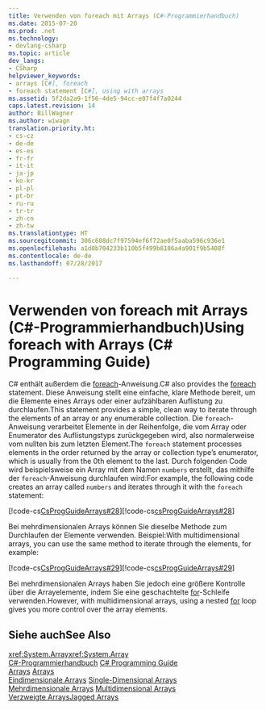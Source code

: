 ```yaml
---
title: Verwenden von foreach mit Arrays (C#-Programmierhandbuch)
ms.date: 2015-07-20
ms.prod: .net
ms.technology:
- devlang-csharp
ms.topic: article
dev_langs:
- CSharp
helpviewer_keywords:
- arrays [C#], foreach
- foreach statement [C#], using with arrays
ms.assetid: 5f2da2a9-1f56-4de5-94cc-e07f4f7a0244
caps.latest.revision: 14
author: BillWagner
ms.author: wiwagn
translation.priority.ht:
- cs-cz
- de-de
- es-es
- fr-fr
- it-it
- ja-jp
- ko-kr
- pl-pl
- pt-br
- ru-ru
- tr-tr
- zh-cn
- zh-tw
ms.translationtype: HT
ms.sourcegitcommit: 306c608dc7f97594ef6f72ae0f5aaba596c936e1
ms.openlocfilehash: a1d0b704233b110b5f499b8186a4a901f9b5408f
ms.contentlocale: de-de
ms.lasthandoff: 07/28/2017

---
```

# <a name="using-foreach-with-arrays-c-programming-guide"></a><span data-ttu-id="880c6-102">Verwenden von foreach mit Arrays (C#-Programmierhandbuch)</span><span class="sxs-lookup"><span data-stu-id="880c6-102">Using foreach with Arrays (C# Programming Guide)</span></span>
<span data-ttu-id="880c6-103">C# enthält außerdem die [foreach](../../../csharp/language-reference/keywords/foreach-in.md)-Anweisung.</span><span class="sxs-lookup"><span data-stu-id="880c6-103">C# also provides the [foreach](../../../csharp/language-reference/keywords/foreach-in.md) statement.</span></span> <span data-ttu-id="880c6-104">Diese Anweisung stellt eine einfache, klare Methode bereit, um die Elemente eines Arrays oder einer aufzählbaren Auflistung zu durchlaufen.</span><span class="sxs-lookup"><span data-stu-id="880c6-104">This statement provides a simple, clean way to iterate through the elements of an array or any enumerable collection.</span></span> <span data-ttu-id="880c6-105">Die `foreach`-Anweisung verarbeitet Elemente in der Reihenfolge, die vom Array oder Enumerator des Auflistungstyps zurückgegeben wird, also normalerweise vom nullten bis zum letzten Element.</span><span class="sxs-lookup"><span data-stu-id="880c6-105">The `foreach` statement processes elements in the order returned by the array or collection type’s enumerator, which is usually from the 0th element to the last.</span></span> <span data-ttu-id="880c6-106">Durch folgenden Code wird beispielsweise ein Array mit dem Namen `numbers` erstellt, das mithilfe der `foreach`-Anweisung durchlaufen wird:</span><span class="sxs-lookup"><span data-stu-id="880c6-106">For example, the following code creates an array called `numbers` and iterates through it with the `foreach` statement:</span></span>  
  
 <span data-ttu-id="880c6-107">[!code-cs[CsProgGuideArrays#28](../../../csharp/programming-guide/arrays/codesnippet/CSharp/using-foreach-with-arrays_1.cs)]</span><span class="sxs-lookup"><span data-stu-id="880c6-107">[!code-cs[csProgGuideArrays#28](../../../csharp/programming-guide/arrays/codesnippet/CSharp/using-foreach-with-arrays_1.cs)]</span></span>  
  
 <span data-ttu-id="880c6-108">Bei mehrdimensionalen Arrays können Sie dieselbe Methode zum Durchlaufen der Elemente verwenden. Beispiel:</span><span class="sxs-lookup"><span data-stu-id="880c6-108">With multidimensional arrays, you can use the same method to iterate through the elements, for example:</span></span>  
  
 <span data-ttu-id="880c6-109">[!code-cs[CsProgGuideArrays#29](../../../csharp/programming-guide/arrays/codesnippet/CSharp/using-foreach-with-arrays_2.cs)]</span><span class="sxs-lookup"><span data-stu-id="880c6-109">[!code-cs[csProgGuideArrays#29](../../../csharp/programming-guide/arrays/codesnippet/CSharp/using-foreach-with-arrays_2.cs)]</span></span>  
  
 <span data-ttu-id="880c6-110">Bei mehrdimensionalen Arrays haben Sie jedoch eine größere Kontrolle über die Arrayelemente, indem Sie eine geschachtelte [for](../../../csharp/language-reference/keywords/for.md)-Schleife verwenden.</span><span class="sxs-lookup"><span data-stu-id="880c6-110">However, with multidimensional arrays, using a nested [for](../../../csharp/language-reference/keywords/for.md) loop gives you more control over the array elements.</span></span>  
  
## <a name="see-also"></a><span data-ttu-id="880c6-111">Siehe auch</span><span class="sxs-lookup"><span data-stu-id="880c6-111">See Also</span></span>  
 <span data-ttu-id="880c6-112"><xref:System.Array></span><span class="sxs-lookup"><span data-stu-id="880c6-112"><xref:System.Array></span></span>   
 <span data-ttu-id="880c6-113">[C#-Programmierhandbuch](../../../csharp/programming-guide/index.md) </span><span class="sxs-lookup"><span data-stu-id="880c6-113">[C# Programming Guide](../../../csharp/programming-guide/index.md) </span></span>  
 <span data-ttu-id="880c6-114">[Arrays](../../../csharp/programming-guide/arrays/index.md) </span><span class="sxs-lookup"><span data-stu-id="880c6-114">[Arrays](../../../csharp/programming-guide/arrays/index.md) </span></span>  
 <span data-ttu-id="880c6-115">[Eindimensionale Arrays](../../../csharp/programming-guide/arrays/single-dimensional-arrays.md) </span><span class="sxs-lookup"><span data-stu-id="880c6-115">[Single-Dimensional Arrays](../../../csharp/programming-guide/arrays/single-dimensional-arrays.md) </span></span>  
 <span data-ttu-id="880c6-116">[Mehrdimensionale Arrays](../../../csharp/programming-guide/arrays/multidimensional-arrays.md) </span><span class="sxs-lookup"><span data-stu-id="880c6-116">[Multidimensional Arrays](../../../csharp/programming-guide/arrays/multidimensional-arrays.md) </span></span>  
 [<span data-ttu-id="880c6-117">Verzweigte Arrays</span><span class="sxs-lookup"><span data-stu-id="880c6-117">Jagged Arrays</span></span>](../../../csharp/programming-guide/arrays/jagged-arrays.md)

